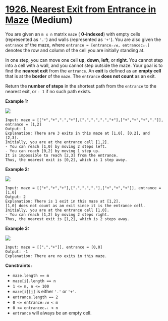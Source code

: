 # [1926. Nearest Exit from Entrance in Maze][link] (Medium)

[link]: https://leetcode.com/problems/nearest-exit-from-entrance-in-maze/

You are given an `m x n` matrix `maze` ( **0-indexed**) with empty cells (represented as `'.'`) and
walls (represented as `'+'`). You are also given the `entrance` of the maze, where `entrance =
[entranceᵣₒw, entrancecₒₗ]` denotes the row and column of the cell you are initially standing at.

In one step, you can move one cell **up**, **down**, **left**, or **right**. You cannot step into a
cell with a wall, and you cannot step outside the maze. Your goal is to find the **nearest exit**
from the `entrance`. An **exit** is defined as an **empty cell** that is at the **border** of the
`maze`. The `entrance` **does not count** as an exit.

Return the **number of steps** in the shortest path from the  `entrance` to the nearest exit, or  `-
1` if no such path exists.

**Example 1:**

![](https://assets.leetcode.com/uploads/2021/06/04/nearest1-grid.jpg)

```
Input: maze = [["+","+",".","+"],[".",".",".","+"],["+","+","+","."]], entrance = [1,2]
Output: 1
Explanation: There are 3 exits in this maze at [1,0], [0,2], and [2,3].
Initially, you are at the entrance cell [1,2].
- You can reach [1,0] by moving 2 steps left.
- You can reach [0,2] by moving 1 step up.
It is impossible to reach [2,3] from the entrance.
Thus, the nearest exit is [0,2], which is 1 step away.
```

**Example 2:**

![](https://assets.leetcode.com/uploads/2021/06/04/nearesr2-grid.jpg)

```
Input: maze = [["+","+","+"],[".",".","."],["+","+","+"]], entrance = [1,0]
Output: 2
Explanation: There is 1 exit in this maze at [1,2].
[1,0] does not count as an exit since it is the entrance cell.
Initially, you are at the entrance cell [1,0].
- You can reach [1,2] by moving 2 steps right.
Thus, the nearest exit is [1,2], which is 2 steps away.
```

**Example 3:**

![](https://assets.leetcode.com/uploads/2021/06/04/nearest3-grid.jpg)

```
Input: maze = [[".","+"]], entrance = [0,0]
Output: -1
Explanation: There are no exits in this maze.
```

**Constraints:**

- `maze.length == m`
- `maze[i].length == n`
- `1 <= m, n <= 100`
- `maze[i][j]` is either `'.'` or `'+'`.
- `entrance.length == 2`
- `0 <= entranceᵣₒw < m`
- `0 <= entrancecₒₗ < n`
- `entrance` will always be an empty cell.
